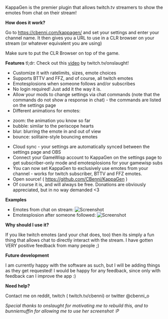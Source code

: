 KappaGen is the premier plugin that allows twitch.tv streamers to show the emotes from chat on their stream!

**How does it work?**

Go to https://cbenni.com/kappagen/ and set your settings and enter your channel name.
It then gives you a URL to use in a CLR browser on your stream (or whatever equivalent you are using)

Make sure to put the CLR Browser on top of the game.

**Features**
tl;dr: Check out this [video](https://www.youtube.com/watch?v=0cVMAwWLMN0) by twitch.tv/onslaught!

* Customize it with ratelimits, sizes, emote choices
* Supports BTTV and FFZ, and of course, all twitch emotes
* Emotesplosions when someone follows and/or subscribes
* No login required! Just add it the way it is.
* Allow your mods to change settings via chat commands (note that the commands do not show a response in chat) - the commands are listed on the settings page
* Different animations for emotes:
 - zoom: the animation you know so far
 - bubble: similar to the periscope hearts
 - blur: blurring the emote in and out of view
 - bounce: solitaire-style bouncing emotes
* Cloud sync - your settings are automatically synced between the settings page and OBS
* Connect your GameWisp account to KappaGen on the settings page to get subscriber-only mode and emotesplosions for your gamewisp subs
* You can now set KappaGen to exclusively use emotes from your channel - works for twitch subscriber, BTTV and FFZ emotes.
* Open source! ( https://github.com/CBenni/KappaGen )
* Of course it is, and will always be free. Donations are obviously appreciated, but in no way demanded <3

**Examples**

* Emotes from chat on stream: ![Screenshot](http://i.imgur.com/UafmXH4.jpg)
* Emotesplosion after someone followed: ![Screenshot](http://i.imgur.com/jV52TT9.jpg)

**Why should I use it?**

If you like twitch emotes (and your chat does, too) then its simply a fun thing that allows chat to directly interact with the stream. I have gotten VERY positive feedback from many people ;)

**Future development**

I am currently happy with the software as such, but I will be adding things as they get requested!
I would be happy for any feedback, since only with feedback can I improve the app :)

**Need help?**

Contact me on reddit, twitch ( twitch.tv/cbenni) or twitter @cbenni_o

*Special thanks to onslaught for motivating me to rebuild this, and to bunniemuffin for allowing me to use her screenshot :P*
